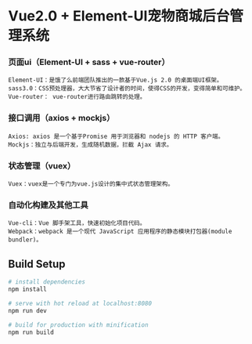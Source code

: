 # Vue2.0 + Element-UI宠物商城后台管理系统

### 页面ui（Element-UI + sass + vue-router）

    Element-UI：是饿了么前端团队推出的一款基于Vue.js 2.0 的桌面端UI框架。
    sass3.0：CSS预处理器，大大节省了设计者的时间，使得CSS的开发，变得简单和可维护。
    Vue-router： vue-router进行路由跳转的处理。


### 接口调用（axios + mockjs）

    Axios: axios 是一个基于Promise 用于浏览器和 nodejs 的 HTTP 客户端。
    Mockjs：独立与后端开发，生成随机数据，拦截 Ajax 请求。


### 状态管理（vuex）

    Vuex：vuex是一个专门为vue.js设计的集中式状态管理架构。


### 自动化构建及其他工具

    Vue-cli：Vue 脚手架工具，快速初始化项目代码。
    Webpack：webpack 是一个现代 JavaScript 应用程序的静态模块打包器(module bundler)。

## Build Setup

``` bash
# install dependencies
npm install

# serve with hot reload at localhost:8080
npm run dev

# build for production with minification
npm run build
